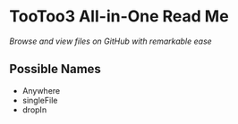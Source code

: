 <span style=display:none; >[You are now in GitHub source code view - click this link to view this read me file as a web page]( https://pushme-pullyou.github.io/tootoo3/all-in-one/tootoo3-all-in-one.html#README.md "View file as a web page." ) </span>


TooToo3 All-in-One Read Me
===
_Browse and view files on GitHub with remarkable ease_

## Possible Names

* Anywhere
* singleFile
* dropIn

